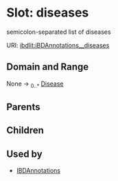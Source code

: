 
# Slot: diseases


semicolon-separated list of diseases

URI: [ibdlit:iBDAnnotations__diseases](http://w3id.org/ontogpt/ibd_literature/iBDAnnotations__diseases)


## Domain and Range

None &#8594;  <sub>0..\*</sub> [Disease](Disease.md)

## Parents


## Children


## Used by

 * [IBDAnnotations](IBDAnnotations.md)
